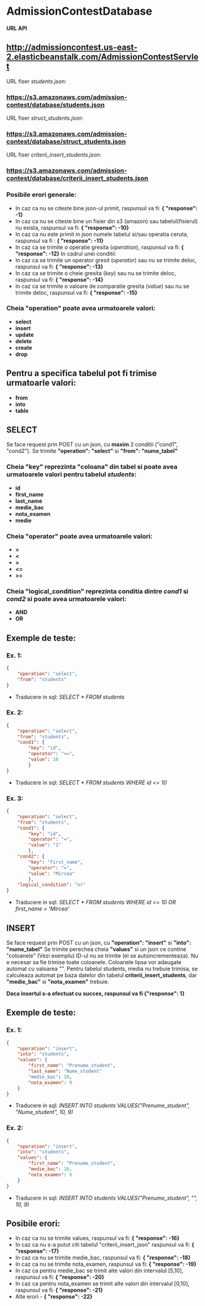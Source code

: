 # AdmissionContestDatabase

**URL API**

## http://admissioncontest.us-east-2.elasticbeanstalk.com/AdmissionContestServlet

URL fiser *students.json*:

###  https://s3.amazonaws.com/admission-contest/database/students.json

URL fiser *struct_students.json*:

###  https://s3.amazonaws.com/admission-contest/database/struct_students.json

URL fiser *criterii_insert_students.json*:

###  https://s3.amazonaws.com/admission-contest/database/criterii_insert_students.json



### Posibile erori generale:
- In caz ca nu se citeste bine json-ul primit, raspunsul va fi: **{ "response": -1}**
- In caz ca nu se citeste bine un fisier din s3 (amazon) sau tabelul(fisierul) nu exista, raspunsul va fi: **{ "response": -10}**
- In caz ca nu este primit in json numele tabelui si/sau operatia ceruta, raspunsul va fi : **{ "response": -11}**
- In caz ca se trimite o operatie gresita (*operation*), raspunsul va fi: **{ "response": -12}**
In cadrul unei conditii:
- In caz ca se trimite un operator gresit (*operator*) sau nu se trimite deloc, raspunsul va fi: **{ "response": -13}**
- In caz ca se trimite o cheie gresita (*key*) sau nu se trimite deloc, raspunsul va fi: **{ "response": -14}**
- In caz ca se trimite o valoare de comparatie gresita (*value*) sau nu se trimite deloc, raspunsul va fi: **{ "response": -15}**


### Cheia "operation" poate avea urmatoarele valori:
- **select**
- **insert**
- **update**
- **delete**
- **create**
- **drop**

## Pentru a specifica tabelul pot fi trimise urmatoarle valori:
- **from**
- **into**
- **table**

## SELECT

Se face request prin POST cu un json, cu **maxim** 2 conditii ("cond1", "cond2").
Se trimite **"operation": "select"** si **"from": "nume_tabel"**

### Cheia "key" reprezinta "coloana" din tabel si poate avea urmatoarele valori pentru tabelul *students*:
- **id**
- **first_name**
- **last_name**
- **medie_bac**
- **nota_examen**
- **medie**


### Cheia "operator" poate avea urmatoarele valori:
- **=**
- **<**
- **>**
- **<=** 
- **>=**


### Cheia "logical_condition" reprezinta conditia dintre *cond1* si *cond2* si poate avea urmatoarele valori:
- **AND**
- **OR**


## Exemple de teste:

### Ex. 1: 

```json
{
	"operation": "select",
	"from": "students"
}
```

- Traducere in sql: *SELECT * FROM students*


### Ex. 2: 

```json
{
	"operation": "select",
	"from": "students",
	"cond1": {
		"key": "id",
		"operator": "<=",
		"value": 10
		}
}
```

- Traducere in sql: *SELECT * FROM students WHERE id <= 10*

### Ex. 3: 

```json
{
	"operation": "select",
	"from": "students",
	"cond1": {
		"key": "id",
		"operator": "=",
		"value": "1"
		},
	"cond2": {
		"key": "first_name",
		"operator": "=",
		"value": "Mircea"
		},
	"logical_condition": "or"
}
```

- Traducere in sql: *SELECT * FROM students WHERE id <= 10 OR first_name = 'Mircea'*


## INSERT

Se face request prin POST cu un json, cu **"operation": "insert"** si **"into": "nume_tabel"**
Se trimite perechea cheia **"values"** si un json ce contine "coloanele" (Vezi exemplu)
ID-ul nu se trimite (el se autoincrementeaza). Nu e necesar sa fie trimise toate coloanele. Coloanele lipsa vor adaugate automat cu valoarea "".
Pentru tabelul students, media nu trebuie trimisa, se calculeaza automat pe baza datelor din tabelul **criterii_insert_students**, dar **"medie_bac"** si **"nota_examen"** trebuie.

**Daca insertul s-a efectuat cu succes, raspunsul va fi {"response": 1}**

## Exemple de teste:

### Ex. 1: 

```json
{
	"operation": "insert",
	"into": "students",
	"values": {
		"first_name": "Prenume_student",
		"last_name": "Nume_student"
		"medie_bac": 10,
		"nota_examen": 9
	}
}
```

- Traducere in sql: *INSERT INTO students VALUES("Prenume_student", "Nume_student", 10, 9)*


### Ex. 2: 

```json
{
	"operation": "insert",
	"into": "students",
	"values": {
		"first_name": "Prenume_student",
		"medie_bac": 10,
		"nota_examen": 9
	}
}
```

- Traducere in sql: *INSERT INTO students VALUES("Prenume_student", "", 10, 9)*

## Posibile erori:

- In caz ca nu se trimite values, raspunsul va fi: **{ "response": -16}**
- In caz ca nu s-a putut citi tabelul "criterii_insert_json" raspunsul va fi: **{ "response": -17}**
- In caz ca nu se trimite medie_bac, raspunsul va fi: **{ "response": -18}**
- In caz ca nu se trimite nota_examen, raspunsul va fi: **{ "response": -19}**
- In caz ca pentru medie_bac se trimit alte valori din intervalul [5,10], raspunsul va fi: **{ "response": -20}**
- In caz ca pentru nota_examen se trimit alte valori din intervalul [0,10], raspunsul va fi: **{ "response": -21}**
- Alte erori - **{ "response": -22}**
